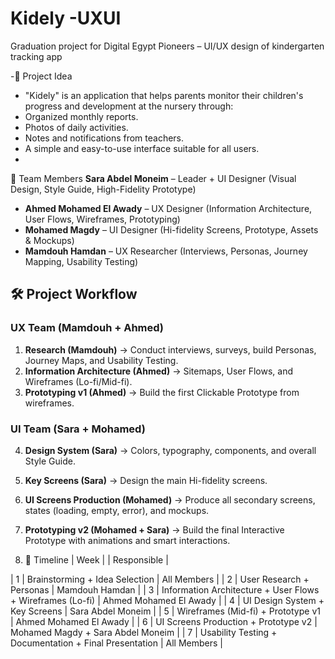 # Kidely -UXUI
Graduation project for Digital Egypt Pioneers – UI/UX design of kindergarten tracking app

-🎯 Project Idea
- "Kidely" is an application that helps parents monitor their children's progress and development at the nursery through:
- Organized monthly reports.
- Photos of daily activities.
- Notes and notifications from teachers.
- A simple and easy-to-use interface suitable for all users.
- 
👥 Team Members
**Sara Abdel Moneim** – Leader + UI Designer (Visual Design, Style Guide, High-Fidelity Prototype)  
- **Ahmed Mohamed El Awady** – UX Designer (Information Architecture, User Flows, Wireframes, Prototyping)  
- **Mohamed Magdy** – UI Designer (Hi-fidelity Screens, Prototype, Assets & Mockups)  
- **Mamdouh Hamdan** – UX Researcher (Interviews, Personas, Journey Mapping, Usability Testing)  

## 🛠️ Project Workflow
### UX Team (Mamdouh + Ahmed)  
1. **Research (Mamdouh)** → Conduct interviews, surveys, build Personas, Journey Maps, and Usability Testing.  
2. **Information Architecture (Ahmed)** → Sitemaps, User Flows, and Wireframes (Lo-fi/Mid-fi).  
3. **Prototyping v1 (Ahmed)** → Build the first Clickable Prototype from wireframes.  

### UI Team (Sara + Mohamed)  
4. **Design System (Sara)** → Colors, typography, components, and overall Style Guide.  
5. **Key Screens (Sara)** → Design the main Hi-fidelity screens.  
6. **UI Screens Production (Mohamed)** → Produce all secondary screens, states (loading, empty, error), and mockups.  
7. **Prototyping v2 (Mohamed + Sara)** → Build the final Interactive Prototype with animations and smart interactions.  

7. 📅 Timeline
| Week | | Responsible |

| 1 | Brainstorming + Idea Selection | All Members |
| 2 | User Research + Personas | Mamdouh Hamdan |
| 3 | Information Architecture + User Flows + Wireframes (Lo-fi) | Ahmed Mohamed El Awady |
| 4 | UI Design System + Key Screens | Sara Abdel Moneim |
| 5 | Wireframes (Mid-fi) + Prototype v1 | Ahmed Mohamed El Awady |
| 6 | UI Screens Production + Prototype v2 | Mohamed Magdy + Sara Abdel Moneim |
| 7 | Usability Testing + Documentation + Final Presentation | All Members |
